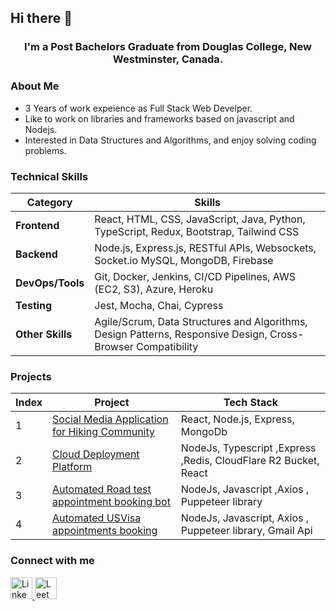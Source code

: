 ## Hi there 👋 
###      
<h3 align="center">
  I'm a Post Bachelors Graduate from Douglas College, New Westminster, Canada.
</h3>

### About Me
<ul>
<li>3 Years of work expeience as Full Stack Web Develper.</li>
<li>Like to work on libraries and frameworks based on javascript and Nodejs.</li>
<li>Interested in Data Structures and Algorithms, and enjoy solving coding problems.</li>
</ul>

### Technical Skills

| Category            | Skills                                                                 |
|---------------------|------------------------------------------------------------------------|
| **Frontend**        | React, HTML, CSS, JavaScript, Java, Python, TypeScript, Redux, Bootstrap, Tailwind CSS |
| **Backend**         | Node.js, Express.js, RESTful APIs, Websockets, Socket.io MySQL, MongoDB, Firebase |
| **DevOps/Tools**    | Git, Docker, Jenkins, CI/CD Pipelines, AWS (EC2, S3), Azure, Heroku    |
| **Testing**         | Jest, Mocha, Chai, Cypress                                             |
| **Other Skills**    | Agile/Scrum, Data Structures and Algorithms, Design Patterns, Responsive Design, Cross-Browser Compatibility |


### Projects

| Index | Project                             | Tech Stack         |
|-------|-------------------------------------|--------------------|
| 1     | [Social Media Application for Hiking Community](https://github.com/akashbalyan/TrailSocial.git) | React, Node.js, Express, MongoDb    |
| 2     | [Cloud Deployment Platform](https://github.com/akashbalyan/Vercel.git) | NodeJs, Typescript ,Express ,Redis, CloudFlare R2 Bucket, React |
| 3     | [Automated Road test appointment booking bot](https://github.com/akashbalyan/RoadTestBookingBot) | NodeJs, Javascript ,Axios , Puppeteer library |
| 4     | [Automated USVisa appointments booking ](https://github.com/akashbalyan/USVisaAppointment) | NodeJs, Javascript, Axios , Puppeteer library, Gmail Api |

### Connect with me
<a href="https://www.linkedin.com/in/akash-balyan-0129981b0/" target="_blank">
  <img src="https://upload.wikimedia.org/wikipedia/commons/8/81/LinkedIn_icon.svg" alt="LinkedIn" width="35" height="35">
</a>

<a href="https://leetcode.com/u/akashbalyan/" target="_blank">
  <img src="https://upload.wikimedia.org/wikipedia/commons/1/19/LeetCode_logo_black.png" alt="LeetCode" width="35" height="35">
</a>








<!--
**akashbalyan/akashbalyan** is a ✨ _special_ ✨ repository because its `README.md` (this file) appears on your GitHub profile.

Here are some ideas to get you started:

- 🔭 I’m currently working on ...
- 🌱 I’m currently learning ...
- 👯 I’m looking to collaborate on ...
- 🤔 I’m looking for help with ...
- 💬 Ask me about ...
- 📫 How to reach me: ...
- 😄 Pronouns: ...
- ⚡ Fun fact: ...
-->
